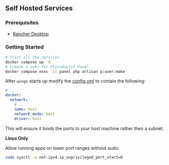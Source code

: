 ## Self Hosted Services

### Prerequisites

- [Rancher Desktop](https://rancherdesktop.io/)

### Getting Started

```sh
# Start all the services
docker compose up -d
# Create a user for Pterodactyl Panel
docker compose exec -it panel php artisan p:user:make
```

After `wings` starts up modify the [config.yml](data/pterodactyl/wings/etc/config.yml) to contain the following:

```yml
# ...
docker:
  network:
    # ...
    name: host
    network_mode: host
    driver: host
```

This will ensure it binds the ports to your host machine rather then a subnet.

**Linux Only**

Allow running apps on lower port ranges without sudo:

```sh
sudo sysctl -w net.ipv4.ip_unprivileged_port_start=0
```